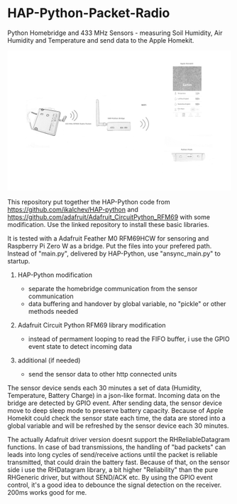 # HAP-Python-Packet-Radio

Python Homebridge and 433 MHz Sensors - measuring Soil Humidity, Air Humidity and Temperature and send data to the Apple Homekit.


![Image of hardware](Image.png)



This repository put together the HAP-Python code from https://github.com/ikalchev/HAP-python and  https://github.com/adafruit/Adafruit_CircuitPython_RFM69 with some modification.
Use the linked repository to install these basic libraries. 

It is tested with a Adafruit Feather M0 RFM69HCW for sensoring and Raspberry Pi Zero W as a bridge.
Put the files into your prefered path. Instead of "main.py", delivered by HAP-Python, use "ansync_main.py" to startup.

1) HAP-Python modification
    - separate the homebridge communication from the sensor communication
    - data buffering and handover by global variable, no "pickle" or other methods needed

2) Adafruit Circuit Python RFM69 library modification

    - instead of permament looping to read the FIFO buffer, i use the GPIO event state to detect incoming data

3)  additional (if needed)

    - send the sensor data to other http connected units

The sensor device sends each 30 minutes a set of data (Humidity, Temperature, Battery Charge) in a json-like format. Incoming data on the bridge are detected by GPIO event. After sending data, the sensor device move to deep sleep mode to preserve battery capacity. Because of Apple Homekit could check the sensor state each time, the data are stored into a global variable and will be refreshed by the sensor device each 30 minutes. 

The actually Adafruit driver version doesnt support the RHReliableDatagram functions. In case of bad transmissions, the handling of "bad packets" can leads into long cycles of send/receive actions until the packet is reliable transmitted, that could drain the battery fast. Because of that, on the sensor side i use the RHDatagram library, a bit higher "Reliability" than the pure RHGeneric driver, but without SEND/ACK etc.
By using the GPIO event control, it's a good idea to debounce the signal detection on the receiver. 200ms works good for me.
